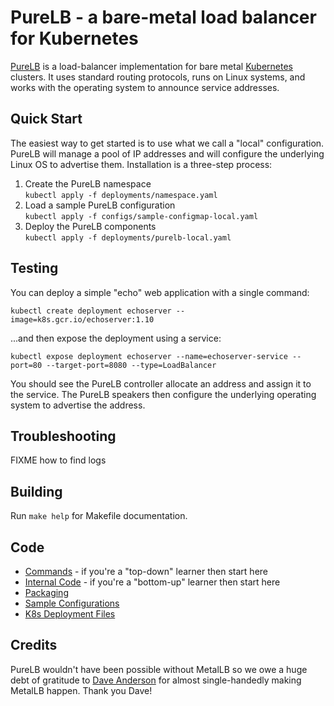 # PureLB - a bare-metal load balancer for Kubernetes

[PureLB](https://purelb.io) is a load-balancer implementation for bare
metal [Kubernetes](https://kubernetes.io) clusters. It uses standard
routing protocols, runs on Linux systems, and works with the operating
system to announce service addresses.

## Quick Start

The easiest way to get started is to use what we call a "local"
configuration. PureLB will manage a pool of IP addresses and will
configure the underlying Linux OS to advertise them.  Installation is
a three-step process:

1. Create the PureLB namespace<br/>
`kubectl apply -f deployments/namespace.yaml`
1. Load a sample PureLB configuration<br/>
`kubectl apply -f configs/sample-configmap-local.yaml`
1. Deploy the PureLB components<br/>
`kubectl apply -f deployments/purelb-local.yaml`

## Testing

You can deploy a simple "echo" web application with a single command:

```shell
kubectl create deployment echoserver --image=k8s.gcr.io/echoserver:1.10
```

...and then expose the deployment using a service:

```shell
kubectl expose deployment echoserver --name=echoserver-service --port=80 --target-port=8080 --type=LoadBalancer
```

You should see the PureLB controller allocate an address and assign it
to the service. The PureLB speakers then configure the underlying
operating system to advertise the address.

## Troubleshooting

FIXME how to find logs

## Building

Run `make help` for Makefile documentation.

## Code

* [Commands](cmd) - if you're a "top-down" learner then start here
* [Internal Code](internal) - if you're a "bottom-up" learner then start here
* [Packaging](build/package)
* [Sample Configurations](configs)
* [K8s Deployment Files](deployments)

## Credits

PureLB wouldn't have been possible without MetalLB so we owe a huge
debt of gratitude to [Dave Anderson](https://www.dave.tf/) for almost
single-handedly making MetalLB happen. Thank you Dave!
